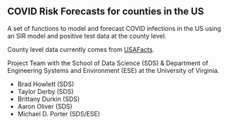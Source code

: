 ## COVID Risk Forecasts for counties in the US

A set of functions to model and forecast COVID infections in the US using an SIR model and positive test data at the county level.


County level data currently comes from [USAFacts](https://usafacts.org/visualizations/coronavirus-covid-19-spread-map/).

Project Team with the School of Data Science (SDS) & Department of Engineering Systems and Environment (ESE) at the University of Virginia. 

- Brad Howlett (SDS) 
- Taylor Derby (SDS)
- Brittany Durkin (SDS)
- Aaron Oliver (SDS)
- Michael D. Porter (SDS/ESE)


